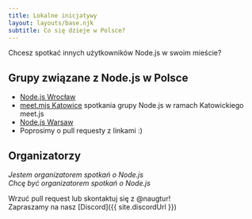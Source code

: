 ```yaml
---
title: Lokalne inicjatywy
layout: layouts/base.njk
subtitle: Co się dzieje w Polsce?
---
```


Chcesz spotkać innych użytkowników Node.js w swoim mieście? 

## Grupy związane z Node.js w Polsce

- [Node.js Wrocław](https://www.meetup.com/Node-js-Wroclaw/)
- [meet.mjs Katowice](https://www.facebook.com/events/476503643046489/) spotkania grupy Node.js w ramach Katowickiego meet.js
- [Node.js Warsaw](https://www.meetup.com/Node-js-Warsaw/)
- Poprosimy o pull requesty z linkami :)



## Organizatorzy

*Jestem organizatorem spotkań o Node.js*  
*Chcę być organizatorem spotkań o Node.js*

Wrzuć pull request lub skontaktuj się z @naugtur!  
Zapraszamy na nasz [Discord]({{ site.discordUrl }})